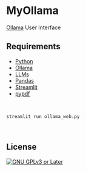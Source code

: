 # MyOllama
[Ollama](https://ollama.com/) User Interface

## Requirements
* [Python](https://www.python.org/downloads/)
* [Ollama](https://ollama.com/download)
* [LLMs](https://ollama.com/models)
* [Pandas](https://pandas.pydata.org/docs/getting_started/install.html)
* [Streamlit](https://docs.streamlit.io/get-started/installation)
* [pypdf](https://pypi.org/project/pypdf/)

<br/>

```
streamlit run ollama_web.py
```

<br/>

## License
[![GNU GPLv3 or Later](https://www.gnu.org/graphics/gplv3-or-later.svg)](https://www.gnu.org/licenses/gpl-3.0.html)